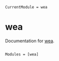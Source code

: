 ```@meta
CurrentModule = wea
```

# wea

Documentation for [wea](https://github.com/casabre/wea.jl).

```@index
```

```@autodocs
Modules = [wea]
```
